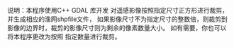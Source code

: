 

说明：本程序使用C++ GDAL 库开发
		对遥感影像按照指定尺寸正方形进行裁剪，并生成相应的渔网shpfile文件，
		如果影像尺寸不为指定尺寸的整数倍，则裁剪到影像的边界时，裁剪的影像尺寸则为剩余的像素数量大小。
		如有需要，你也可以将本程序更改为按照 指定数量进行裁剪。
